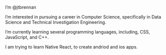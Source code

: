 I’m @jtbrennan

I’m interested in pursuing a career in Computer Science, specifically in Data Science and Technical Investigation Engineering.

I’m currently learning several programming languages, including, CSS, JavaScript, and C++.

I am trying to learn Native React, to create andriod and ios apps. 
 

